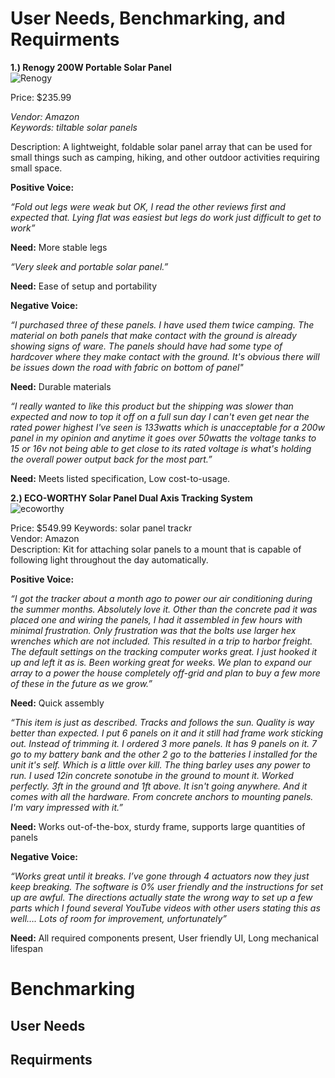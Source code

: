 # User Needs, Benchmarking, and Requirments

**1.) Renogy 200W Portable Solar Panel** <br />
![Renogy](https://github.com/user-attachments/assets/7cf17f81-3542-4f3c-8f21-0aa8d90e41cf)

Price: $235.99

_Vendor: Amazon_ <br />
_Keywords: tiltable solar panels_ <br />

Description: A lightweight, foldable solar panel array that can be used for small things such as camping, hiking, and other outdoor activities requiring small space.

**Positive Voice:**

_“Fold out legs were weak but OK, I read the other reviews first and expected that. Lying flat was easiest but legs do work just difficult to get to work”_

**Need:** More stable legs

_“Very sleek and portable solar panel.”_

**Need:** Ease of setup and portability


**Negative Voice:**

_“I purchased three of these panels. I have used them twice camping. The material on both panels that make contact with the ground is already showing signs of ware.
The panels should have had some type of hardcover where they make contact with the ground. It's obvious there will be issues down the road with fabric on bottom of panel"_

**Need:** Durable materials

_“I really wanted to like this product but the shipping was slower than expected and now to top it off on a full sun day I can't even get near the rated power highest I've seen is 133watts which is unacceptable for a 200w panel in my opinion and anytime it goes over 50watts the voltage tanks to 15 or 16v not being able to get close to its rated voltage is what's holding the overall power output back for the most part.”_

**Need:** Meets listed specification, Low cost-to-usage.

**2.) ECO-WORTHY Solar Panel Dual Axis Tracking System** <br />
![ecoworthy](https://github.com/user-attachments/assets/6ff82c0a-93a6-4e46-b360-399e725548cb)

Price: $549.99
Keywords: solar panel trackr <br />
Vendor: Amazon <br />
Description: Kit for attaching solar panels to a mount that is capable of following light throughout the day automatically.

**Positive Voice:**

_“I got the tracker about a month ago to power our air conditioning during the summer months. Absolutely love it. Other than the concrete pad it was placed one and wiring the panels, I had it assembled in few hours with minimal frustration. Only frustration was that the bolts use larger hex wrenches which are not included. This resulted in a trip to harbor freight. The default settings on the tracking computer works great. I just hooked it up and left it as is. Been working great for weeks. We plan to expand our array to a power the house completely off-grid and plan to buy a few more of these in the future as we grow.”_

**Need:** Quick assembly

_“This item is just as described. Tracks and follows the sun. Quality is way better than expected. I put 6 panels on it and it still had frame work sticking out. Instead of trimming it. I ordered 3 more panels. It has 9 panels on it. 7 go to my battery bank and the other 2 go to the batteries I installed for the unit it's self. Which is a little over kill. The thing barley uses any power to run. I used 12in concrete sonotube in the ground to mount it. Worked perfectly. 3ft in the ground and 1ft above. It isn't going anywhere. And it comes with all the hardware. From concrete anchors to mounting panels. I'm vary impressed with it.”_

**Need:** Works out-of-the-box, sturdy frame, supports large quantities of panels

**Negative Voice:**

_“Works great until it breaks. I’ve gone through 4 actuators now they just keep breaking. The software is 0% user friendly and the instructions for set up are awful. The directions actually state the wrong way to set up a few parts which I found several YouTube videos with other users stating this as well…. Lots of room for improvement, unfortunately”_

**Need:** All required components present, User friendly UI, Long mechanical lifespan






# Benchmarking

## User Needs

## Requirments

